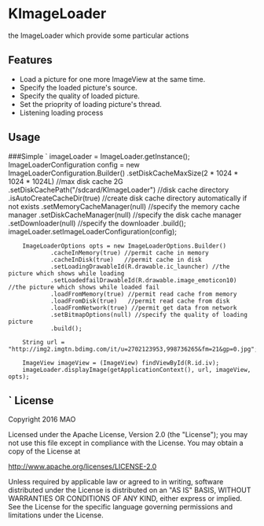 # KImageLoader
the ImageLoader which provide some particular actions

Features
------

* Load a picture for one more ImageView at the same time.
* Specify the loaded picture's source.
* Specify the quality of loaded picture.
* Set the prioprity of loading picture's thread.
* Listening loading process

Usage
------

###Simple
`
    imageLoader = ImageLoader.getInstance();
		ImageLoaderConfiguration config = new ImageLoaderConfiguration.Builder()
						.setDiskCacheMaxSize(2 * 1024 * 1024 * 1024L) //max disk cache 2G
						.setDiskCachePath("/sdcard/KImageLoader") //disk cache directory
						.isAutoCreateCacheDir(true) //create disk cache directory automatically if not exists
						.setMemoryCacheManager(null) //specify the memory cache manager
						.setDiskCacheManager(null)   //specify the disk cache manager
						.setDownloader(null)         //specify the downloader
						.build();
		imageLoader.setImageLoaderConfiguration(config);
		
		ImageLoaderOptions opts = new ImageLoaderOptions.Builder()
				.cacheInMemory(true) //permit cache in memory
				.cacheInDisk(true)   //permit cache in disk
				.setLoadingDrawableId(R.drawable.ic_launcher) //the picture which shows while loading
				.setLoadedfailDrawableId(R.drawable.image_emoticon10) //the picture which shows while loaded fail
				.loadFromMemory(true) //permit read cache from memory
				.loadFromDisk(true)   //permit read cache from disk
				.loadFromNetwork(true) //permit get data from network
				.setBitmapOptions(null) //specify the quality of loading picture
				.build();
		
		String url = "http://img2.imgtn.bdimg.com/it/u=2702123953,998736265&fm=21&gp=0.jpg";
		
		ImageView imageView = (ImageView) findViewById(R.id.iv);
		imageLoader.displayImage(getApplicationContext(), url, imageView, opts);
`
License
------

Copyright 2016 MAO

Licensed under the Apache License, Version 2.0 (the "License");
you may not use this file except in compliance with the License.
You may obtain a copy of the License at

http://www.apache.org/licenses/LICENSE-2.0

Unless required by applicable law or agreed to in writing, software
distributed under the License is distributed on an "AS IS" BASIS,
WITHOUT WARRANTIES OR CONDITIONS OF ANY KIND, either express or implied.
See the License for the specific language governing permissions and
limitations under the License.

